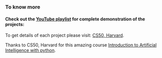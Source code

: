 ### To know more
  #### Check out the [YouTube playlist](https://www.youtube.com/playlist?list=PLQvAnVnC1GkjdjSjJr6GFT8O2TAc6_Jns) for complete demonstration of the projects: 


  To get details of each project please visit: [CS50, Harvard](https://www.cs50.harvard.edu/ai/2020/).

  Thanks to CS50, Harvard for this amazing course [Introduction to Artificial Intelligence with python](https://www.edx.org/course/cs50s-introduction-to-artificial-intelligence-with-python).
